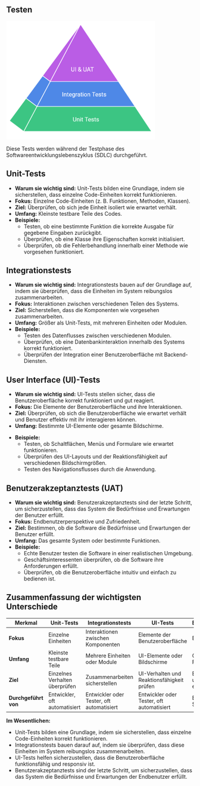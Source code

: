 ## Testen

![image](tests.png)

Diese Tests werden während der Testphase des Softwareentwicklungslebenszyklus (SDLC) durchgeführt.

## Unit-Tests

- **Warum sie wichtig sind:** Unit-Tests bilden eine Grundlage, indem sie sicherstellen, dass einzelne Code-Einheiten korrekt funktionieren.
- **Fokus:** Einzelne Code-Einheiten (z. B. Funktionen, Methoden, Klassen).
- **Ziel:** Überprüfen, ob sich jede Einheit isoliert wie erwartet verhält.
- **Umfang:** Kleinste testbare Teile des Codes.
- **Beispiele:**
    - Testen, ob eine bestimmte Funktion die korrekte Ausgabe für gegebene Eingaben zurückgibt.
    - Überprüfen, ob eine Klasse ihre Eigenschaften korrekt initialisiert.
    - Überprüfen, ob die Fehlerbehandlung innerhalb einer Methode wie vorgesehen funktioniert.

## Integrationstests

- **Warum sie wichtig sind:** Integrationstests bauen auf der Grundlage auf, indem sie überprüfen, dass die Einheiten im System reibungslos zusammenarbeiten.
- **Fokus:** Interaktionen zwischen verschiedenen Teilen des Systems.
- **Ziel:** Sicherstellen, dass die Komponenten wie vorgesehen zusammenarbeiten.
- **Umfang:** Größer als Unit-Tests, mit mehreren Einheiten oder Modulen.
- **Beispiele:**
    - Testen des Datenflusses zwischen verschiedenen Modulen.
    - Überprüfen, ob eine Datenbankinteraktion innerhalb des Systems korrekt funktioniert.
    - Überprüfen der Integration einer Benutzeroberfläche mit Backend-Diensten.

## User Interface (UI)-Tests

- **Warum sie wichtig sind:** UI-Tests stellen sicher, dass die Benutzeroberfläche korrekt funktioniert und gut reagiert.
- **Fokus:** Die Elemente der Benutzeroberfläche und ihre Interaktionen.
- **Ziel:** Überprüfen, ob sich die Benutzeroberfläche wie erwartet verhält und Benutzer effektiv mit ihr interagieren können.
- **Umfang:** Bestimmte UI-Elemente oder gesamte Bildschirme.
*  **Beispiele:**
    - Testen, ob Schaltflächen, Menüs und Formulare wie erwartet funktionieren.
    - Überprüfen des UI-Layouts und der Reaktionsfähigkeit auf verschiedenen Bildschirmgrößen.
    - Testen des Navigationsflusses durch die Anwendung.

## Benutzerakzeptanztests (UAT)

- **Warum sie wichtig sind:** Benutzerakzeptanztests sind der letzte Schritt, um sicherzustellen, dass das System die Bedürfnisse und Erwartungen der Benutzer erfüllt.
- **Fokus:** Endbenutzerperspektive und Zufriedenheit.
- **Ziel:** Bestimmen, ob die Software die Bedürfnisse und Erwartungen der Benutzer erfüllt.
- **Umfang:** Das gesamte System oder bestimmte Funktionen.
- **Beispiele:**
    - Echte Benutzer testen die Software in einer realistischen Umgebung.
    - Geschäftsinteressenten überprüfen, ob die Software ihre Anforderungen erfüllt.
    - Überprüfen, ob die Benutzeroberfläche intuitiv und einfach zu bedienen ist.

## Zusammenfassung der wichtigsten Unterschiede

| Merkmal           | Unit-Tests                  | Integrationstests              | UI-Tests                      | Benutzerakzeptanztests  |
| ----------------- | --------------------------- | ------------------------------ | ----------------------------- |---------------------------- |
| **Fokus**        | Einzelne Einheiten           | Interaktionen zwischen Komponenten   | Elemente der Benutzeroberfläche | Endbenutzerperspektive      |
| **Umfang**      | Kleinste testbare Teile      | Mehrere Einheiten oder Module | UI-Elemente oder Bildschirme| Gesamtes System oder Funktionen|
| **Ziel**        | Einzelnes Verhalten überprüfen | Zusammenarbeiten sicherstellen     | UI-Verhalten und Reaktionsfähigkeit prüfen | Benutzerbedürfnisse und Erwartungen erfüllen   |
| **Durchgeführt von**| Entwickler, oft automatisiert  | Entwickler oder Tester, oft automatisiert  | Entwickler oder Tester, oft automatisiert  | Endbenutzer oder Stakeholder     |

**Im Wesentlichen:**

- Unit-Tests bilden eine Grundlage, indem sie sicherstellen, dass einzelne Code-Einheiten korrekt funktionieren.
- Integrationstests bauen darauf auf, indem sie überprüfen, dass diese Einheiten im System reibungslos zusammenarbeiten.
- UI-Tests helfen sicherzustellen, dass die Benutzeroberfläche funktionsfähig und responsiv ist.
- Benutzerakzeptanztests sind der letzte Schritt, um sicherzustellen, dass das System die Bedürfnisse und Erwartungen der Endbenutzer erfüllt.